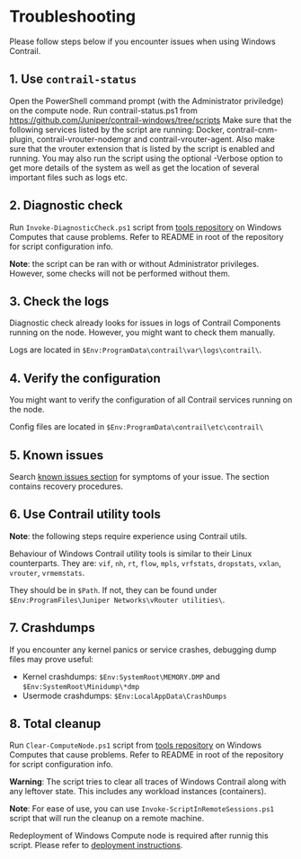 # Troubleshooting

Please follow steps below if you encounter issues when using Windows Contrail.

## 1. Use `contrail-status`

Open the PowerShell command prompt (with the Administrator priviledge) on the compute node.
Run contrail-status.ps1 from https://github.com/Juniper/contrail-windows/tree/scripts
Make sure that the following services listed by the script are running: Docker, contrail-cnm-plugin, contrail-vrouter-nodemgr and contrail-vrouter-agent.
Also make sure that the vrouter extension that is listed by the script is enabled and running. 
You may also run the script using the optional -Verbose option to get more details of the system as well as get the location of several important files such as logs etc. 

## 2. Diagnostic check

Run `Invoke-DiagnosticCheck.ps1` script from [tools repository](https://github.com/Juniper/contrail-windows-tools)
on Windows Computes that cause problems. Refer to README in root of the repository
for script configuration info.

**Note**: the script can be ran with or without Administrator privileges. However, some checks
will not be performed without them.

## 3. Check the logs

Diagnostic check already looks for issues in logs of Contrail Components running on the node.
However, you might want to check them manually.

Logs are located in `$Env:ProgramData\contrail\var\logs\contrail\`.

## 4. Verify the configuration

You might want to verify the configuration of all Contrail services running on the node.

Config files are located in `$Env:ProgramData\contrail\etc\contrail\`

## 5. Known issues

Search [known issues section](./Known_issues.md) for symptoms of your issue.
The section contains recovery procedures.

## 6. Use Contrail utility tools

**Note**: the following steps require experience using Contrail utils.

Behaviour of Windows Contrail utility tools is similar to their Linux counterparts. They are: `vif`, `nh`, `rt`,
`flow`, `mpls`, `vrfstats`, `dropstats`, `vxlan`, `vrouter`, `vrmemstats`.

They should be in `$Path`. If not, they can be found under `$Env:ProgramFiles\Juniper Networks\vRouter utilities\`.

## 7. Crashdumps

If you encounter any kernel panics or service crashes, debugging dump files may prove useful:

* Kernel crashdumps: `$Env:SystemRoot\MEMORY.DMP` and `$Env:SystemRoot\Minidump\*dmp`
* Usermode crashdumps: `$Env:LocalAppData\CrashDumps`

## 8. Total cleanup

Run `Clear-ComputeNode.ps1` script from [tools repository](https://github.com/Juniper/contrail-windows-tools)
on Windows Computes that cause problems. Refer to README in root of the repository
for script configuration info.

**Warning**: The script tries to clear all traces of Windows Contrail along with
any leftover state. This includes any workload instances (containers).

**Note**: For ease of use, you can use `Invoke-ScriptInRemoteSessions.ps1` script that will run
the cleanup on a remote machine.

Redeployment of Windows Compute node is required after runnig this script. Please
refer to [deployment instructions](../Quick_start/deployment.md).
